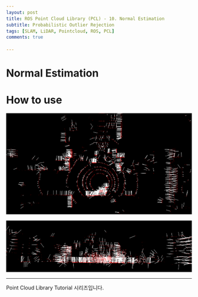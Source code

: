 ```yaml
---
layout: post
title: ROS Point Cloud Library (PCL) - 10. Normal Estimation
subtitle: Probabilistic Outlier Rejection
tags: [SLAM, LiDAR, Pointcloud, ROS, PCL]
comments: true

---
```


# Normal Estimation

<script src="https://gist.github.com/LimHyungTae/f93910f855b7b9981485fc2c95916279.js"></script>


# How to use

![normal1](/img/normal_vector1.png)

![normal2](/img/normal_vector2.png)

---

Point Cloud Library Tutorial 시리즈입니다.

